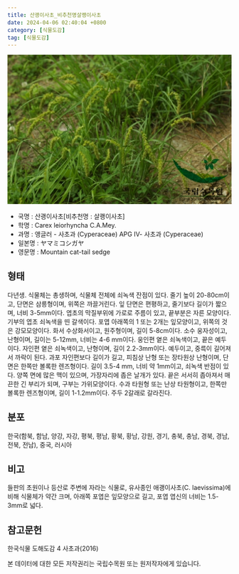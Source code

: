 ```yaml
---
title: 산괭이사초_비추천명살쾡이사초
date: 2024-04-06 02:40:04 +0800
category: [식물도감]
tag: [식물도감]
---
```




![산괭이사초[비추천명 : 살쾡이사초]](/assets/img/fileUpload/plants/basic/Cyperaceae/Carex/4472/1_th2.JPG)
- 국명 : 산괭이사초[비추천명 : 살쾡이사초]
- 학명 : Carex leiorhyncha C.A.Mey.
- 과명 : 앵글러 - 사초과 (Cyperaceae) APG Ⅳ- 사초과 (Cyperaceae)
- 일본명 : ヤマミコシガヤ
- 영문명 : Mountain cat-tail sedge


## 형태
다년생. 식물체는 총생하며, 식물체 전체에 쇠녹색 잔점이 있다. 줄기 높이 20-80cm이고, 단면은 삼릉형이며, 위쪽은 까끌거린다. 잎 단면은 편평하고, 줄기보다 길이가 짧으며, 너비 3-5mm이다. 엽초의 막질부위에 가로로 주름이 있고, 끝부분은 자른 모양이다. 기부의 엽초 쇠녹색을 띤 갈색이다. 포엽 아래쪽의 1 또는 2개는 잎모양이고, 위쪽의 것은 강모모양이다. 화서 수상화서이고, 원주형이며, 길이 5-8cm이다. 소수 웅자성이고, 난형이며, 길이는 5-12mm, 너비는 4-6 mm이다. 웅인편 옅은 쇠녹색이고, 끝은 예두이다. 자인편 옅은 쇠녹색이고, 난형이며, 길이 2.2-3mm이다. 예두이고, 중륵이 길어져서 까락이 된다. 과포 자인편보다 길이가 길고, 피침상 난형 또는 장타원상 난형이며, 단면은 한쪽만 볼록한 렌즈형이다. 길이 3.5-4 mm, 너비 약 1mm이고, 쇠녹색 반점이 있다. 양쪽 면에 많은 맥이 있으며, 가장자리에 좁은 날개가 있다. 끝은 서서히 좁아져서 매끈한 긴 부리가 되며, 구부는 가위모양이다. 수과 타원형 또는 난상 타원형이고, 한쪽만 볼록한 렌즈형이며, 길이 1-1.2mm이다. 주두 2갈래로 갈라진다.
## 분포
한국(함북, 함남, 양강, 자강, 평북, 평남, 황북, 황남, 강원, 경기, 충북, 충남, 경북, 경남, 전북, 전남), 중국, 러시아
## 비고
들판의 초원이나 등산로 주변에 자라는 식물로, 유사종인 애괭이사초(C. laevissima)에 비해 식물체가 약간 크며, 아래쪽 포엽은 잎모양으로 길고, 포엽 엽신의 너비는 1.5-3mm로 넓다.
## 참고문헌
한국식물 도해도감 4 사초과(2016)






본 데이터에 대한 모든 저작권리는 국립수목원 또는 원저작자에게 있습니다.

